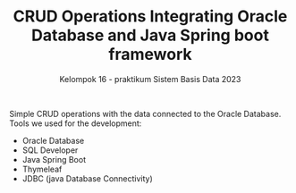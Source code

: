<h1 align="center">CRUD Operations Integrating Oracle Database and Java Spring boot framework</h1>
<p align="center">Kelompok 16 - praktikum Sistem Basis Data 2023</i></p>
<br>
<p align="start">Simple CRUD operations with the data connected to the Oracle Database. Tools we used for the development:</i></p>
<ul>
  <li>Oracle Database</li>
  <li>SQL Developer</li>
  <li>Java Spring Boot</li>
  <li>Thymeleaf</li>
  <li>JDBC (java Database Connectivity)</li>
</ul>
